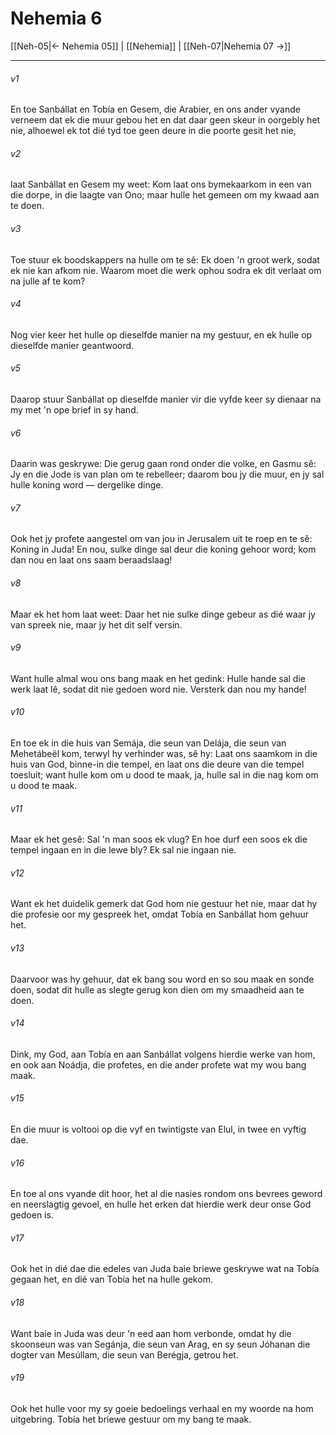 # Nehemia 6

[[Neh-05|← Nehemia 05]] | [[Nehemia]] | [[Neh-07|Nehemia 07 →]]
***

###### v1
En toe Sanbállat en Tobía en Gesem, die Arabier, en ons ander vyande verneem dat ek die muur gebou het en dat daar geen skeur in oorgebly het nie, alhoewel ek tot dié tyd toe geen deure in die poorte gesit het nie, 
###### v2
laat Sanbállat en Gesem my weet: Kom laat ons bymekaarkom in een van die dorpe, in die laagte van Ono; maar hulle het gemeen om my kwaad aan te doen. 
###### v3
Toe stuur ek boodskappers na hulle om te sê: Ek doen 'n groot werk, sodat ek nie kan afkom nie. Waarom moet die werk ophou sodra ek dit verlaat om na julle af te kom? 
###### v4
Nog vier keer het hulle op dieselfde manier na my gestuur, en ek hulle op dieselfde manier geantwoord. 
###### v5
Daarop stuur Sanbállat op dieselfde manier vir die vyfde keer sy dienaar na my met 'n ope brief in sy hand. 
###### v6
Daarin was geskrywe: Die gerug gaan rond onder die volke, en Gasmu sê: Jy en die Jode is van plan om te rebelleer; daarom bou jy die muur, en jy sal hulle koning word — dergelike dinge. 
###### v7
Ook het jy profete aangestel om van jou in Jerusalem uit te roep en te sê: Koning in Juda! En nou, sulke dinge sal deur die koning gehoor word; kom dan nou en laat ons saam beraadslaag! 
###### v8
Maar ek het hom laat weet: Daar het nie sulke dinge gebeur as dié waar jy van spreek nie, maar jy het dit self versin. 
###### v9
Want hulle almal wou ons bang maak en het gedink: Hulle hande sal die werk laat lê, sodat dit nie gedoen word nie. Versterk dan nou my hande! 
###### v10
En toe ek in die huis van Semája, die seun van Delája, die seun van Mehetábeël kom, terwyl hy verhinder was, sê hy: Laat ons saamkom in die huis van God, binne-in die tempel, en laat ons die deure van die tempel toesluit; want hulle kom om u dood te maak, ja, hulle sal in die nag kom om u dood te maak. 
###### v11
Maar ek het gesê: Sal 'n man soos ek vlug? En hoe durf een soos ek die tempel ingaan en in die lewe bly? Ek sal nie ingaan nie. 
###### v12
Want ek het duidelik gemerk dat God hom nie gestuur het nie, maar dat hy die profesie oor my gespreek het, omdat Tobía en Sanbállat hom gehuur het. 
###### v13
Daarvoor was hy gehuur, dat ek bang sou word en so sou maak en sonde doen, sodat dit hulle as slegte gerug kon dien om my smaadheid aan te doen. 
###### v14
Dink, my God, aan Tobía en aan Sanbállat volgens hierdie werke van hom, en ook aan Noádja, die profetes, en die ander profete wat my wou bang maak. 
###### v15
En die muur is voltooi op die vyf en twintigste van Elul, in twee en vyftig dae. 
###### v16
En toe al ons vyande dit hoor, het al die nasies rondom ons bevrees geword en neerslagtig gevoel, en hulle het erken dat hierdie werk deur onse God gedoen is. 
###### v17
Ook het in dié dae die edeles van Juda baie briewe geskrywe wat na Tobía gegaan het, en dié van Tobía het na hulle gekom. 
###### v18
Want baie in Juda was deur 'n eed aan hom verbonde, omdat hy die skoonseun was van Segánja, die seun van Arag, en sy seun Jóhanan die dogter van Mesúllam, die seun van Berégja, getrou het. 
###### v19
Ook het hulle voor my sy goeie bedoelings verhaal en my woorde na hom uitgebring. Tobía het briewe gestuur om my bang te maak. 
